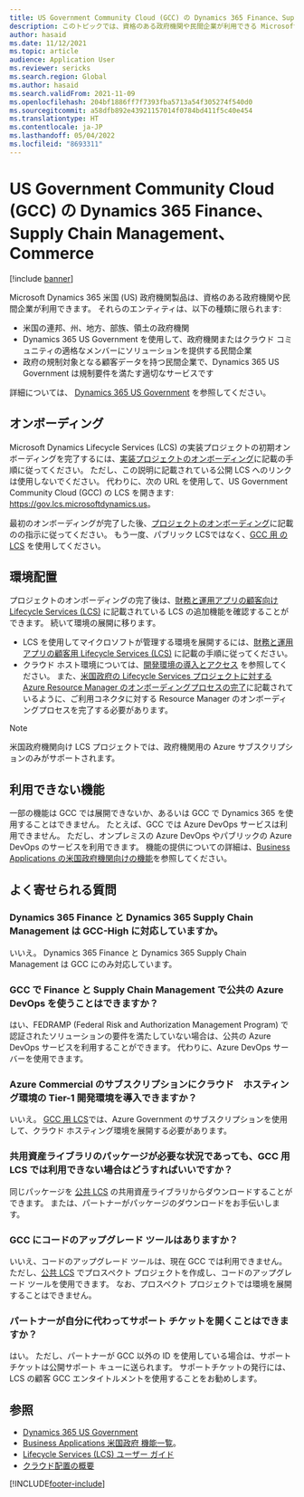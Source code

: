 ```yaml
---
title: US Government Community Cloud (GCC) の Dynamics 365 Finance、Supply Chain Management、Commerce
description: このトピックでは、資格のある政府機関や民間企業が利用できる Microsoft Dynamics 365 US Government 製品についての情報を提供します。
author: hasaid
ms.date: 11/12/2021
ms.topic: article
audience: Application User
ms.reviewer: sericks
ms.search.region: Global
ms.author: hasaid
ms.search.validFrom: 2021-11-09
ms.openlocfilehash: 204bf1886ff7f7393fba5713a54f305274f540d0
ms.sourcegitcommit: a58dfb892e43921157014f0784bd411f5c40e454
ms.translationtype: HT
ms.contentlocale: ja-JP
ms.lasthandoff: 05/04/2022
ms.locfileid: "8693311"
---
```

# <a name="dynamics-365-finance-supply-chain-management-and-commerce-in-us-government-community-cloud-gcc"></a>US Government Community Cloud (GCC) の Dynamics 365 Finance、Supply Chain Management、Commerce

[!include [banner](../includes/banner.md)]



Microsoft Dynamics 365 米国 (US) 政府機関製品は、資格のある政府機関や民間企業が利用できます。 それらのエンティティは、以下の種類に限られます:

- 米国の連邦、州、地方、部族、領土の政府機関
- Dynamics 365 US Government を使用して、政府機関またはクラウド コミュニティの適格なメンバーにソリューションを提供する民間企業
- 政府の規制対象となる顧客データを持つ民間企業で、Dynamics 365 US Government は規制要件を満たす適切なサービスです

詳細については、 [Dynamics 365 US Government](/power-platform/admin/microsoft-dynamics-365-government) を参照してください。

## <a name="onboarding"></a>オンボーディング

Microsoft Dynamics Lifecycle Services (LCS) の実装プロジェクトの初期オンボーディングを完了するには、[実装プロジェクトのオンボーディング](../../../fin-ops-core/fin-ops/imp-lifecycle/onboard.md)に記載の手順に従ってください。 ただし、この説明に記載されている公開 LCS へのリンクは使用しないでください。 代わりに、次の URL を使用して、US Government Community Cloud (GCC) の LCS を開きます: <https://gov.lcs.microsoftdynamics.us>。

最初のオンボーディングが完了した後、[プロジェクトのオンボーディング](../lifecycle-services/project-onboarding.md)に記載のの指示に従ってください。 もう一度、パブリック LCSではなく、[GCC 用 の LCS](https://gov.lcs.microsoftdynamics.us) を使用してください。

## <a name="environment-deployment"></a>環境配置

プロジェクトのオンボーディングの完了後は、[財務と運用アプリの顧客向け Lifecycle Services (LCS)](../../../fin-ops-core/dev-itpro/lifecycle-services/lcs-works-lcs.md) に記載されている LCS の追加機能を確認することができます。 続いて環境の展開に移ります。

- LCS を使用してマイクロソフトが管理する環境を展開するには、[財務と運用アプリの顧客用 Lifecycle Services (LCS)](../../../fin-ops-core/dev-itpro/lifecycle-services/lcs-works-lcs.md#new-deployment-experience) に記載の手順に従ってください。
- クラウド ホスト環境については、[開発環境の導入とアクセス](../../../fin-ops-core/dev-itpro/dev-tools/access-instances.md) を参照してください。 また、[米国政府の Lifecycle Services プロジェクトに対する Azure Resource Manager のオンボーディングプロセスの完了](arm-onbarding-us-goverment.md)に記載されているように、ご利用コネクタに対する Resource Manager のオンボーディングプロセスを完了する必要があります。

> [!NOTE]
> 米国政府機関向け LCS プロジェクトでは、政府機関用の Azure サブスクリプションのみがサポートされます。

## <a name="features-that-arent-available"></a>利用できない機能

一部の機能は GCC では展開できないか、あるいは GCC で Dynamics 365 を使用することはできません。 たとえば、GCC では Azure DevOps サービスは利用できません。 ただし、オンプレミスの Azure DevOps やパブリックの Azure DevOps のサービスを利用できます。 機能の提供についての詳細は、[Business Applications の米国政府機関向けの機能](https://aka.ms/BAPFunctionalParity)を参照してください。

## <a name="frequently-asked-questions"></a>よく寄せられる質問

### <a name="are-dynamics-365-finance-and-dynamics-365-supply-chain-management-supported-in-gcc-high"></a>Dynamics 365 Finance と Dynamics 365 Supply Chain Management は GCC-High に対応していますか。

いいえ。 Dynamics 365 Finance と Dynamics 365 Supply Chain Management は GCC にのみ対応しています。

### <a name="can-i-use-public-azure-devops-with-finance-and-supply-chain-management-in-gcc"></a>GCC で Finance と Supply Chain Management で公共の Azure DevOps を使うことはできますか？

はい、FEDRAMP (Federal Risk and Authorization Management Program) で認証されたソリューションの要件を満たしていない場合は、公共の Azure DevOps サービスを利用することができます。 代わりに、Azure DevOps サーバーを使用できます。

### <a name="can-i-deploy-a-cloud-hosted-environment-tier-1-development-environment-on-an-azure-commercial-subscription"></a>Azure Commercial のサブスクリプションにクラウド　ホスティング環境の Tier-1 開発環境を導入できますか？

いいえ。 [GCC 用 LCS](https://gov.lcs.microsoftdynamics.us)では、Azure Government のサブスクリプションを使用して、クラウド ホスティング環境を展開する必要があります。

### <a name="what-can-i-do-if-i-need-a-package-from-the-shared-asset-library-but-it-isnt-available-in-lcs-for-gcc"></a>共用資産ライブラリのパッケージが必要な状況であっても、GCC 用 LCS では利用できない場合はどうすればいいですか？

同じパッケージを [公共 LCS](https://lcs.dynamics.com) の共用資産ライブラリからダウンロードすることができます。 または、パートナーがパッケージのダウンロードをお手伝いします。

### <a name="is-the-code-upgrade-tool-available-in-gcc"></a>GCC にコードのアップグレード ツールはありますか？

いいえ、コードのアップグレード ツールは、現在 GCC では利用できません。 ただし、[公共 LCS](https://lcs.dynamics.com) でプロスペクト プロジェクトを作成し、コードのアップグレード ツールを使用できます。 なお、プロスペクト プロジェクトでは環境を展開することはできません。

### <a name="can-my-partner-open-a-support-ticket-on-my-behalf"></a>パートナーが自分に代わってサポート チケットを開くことはできますか？

はい。 ただし、パートナーが GCC 以外の ID を使用している場合は、サポート チケットは公開サポート キューに送られます。 サポートチケットの発行には、LCS の顧客 GCC エンタイトルメントを使用することをお勧めします。

## <a name="see-also"></a>参照

- [Dynamics 365 US Government](/power-platform/admin/microsoft-dynamics-365-government)
- [Business Applications 米国政府 機能一覧](https://aka.ms/BAPFunctionalParity)。
- [Lifecycle Services (LCS) ユーザー ガイド](../../../fin-ops-core/dev-itpro/lifecycle-services/lcs-user-guide.md)
- [クラウド配置の概要](../../../fin-ops-core/dev-itpro/deployment/cloud-deployment-overview.md)

[!INCLUDE[footer-include](../../../includes/footer-banner.md)]

